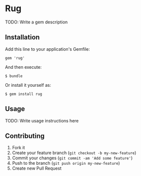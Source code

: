 # Rug

TODO: Write a gem description

## Installation

Add this line to your application's Gemfile:

    gem 'rug'

And then execute:

    $ bundle

Or install it yourself as:

    $ gem install rug

## Usage

TODO: Write usage instructions here

## Contributing

1. Fork it
2. Create your feature branch (`git checkout -b my-new-feature`)
3. Commit your changes (`git commit -am 'Add some feature'`)
4. Push to the branch (`git push origin my-new-feature`)
5. Create new Pull Request
